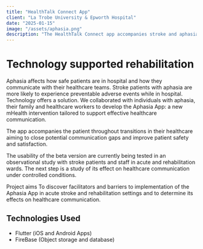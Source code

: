 ```yaml
---
title: "HealthTalk Connect App"
client: "La Trobe University & Epworth Hospital"
date: "2025-01-15"
image: "/assets/aphasia.png"
description: "The HealthTalk Connect app accompanies stroke and aphasia patients throughout transitions in their healthcare aiming to close potential communication gaps and improve patient safety and satisfaction."
---
```


# Technology supported rehabilitation

Aphasia affects how safe patients are in hospital and how they communicate with their healthcare teams. Stroke patients with aphasia are more likely to experience preventable adverse events while in hospital. Technology offers a solution. We collaborated with individuals with aphasia, their family and healthcare workers to develop the Aphasia App:  a new mHealth intervention tailored to support effective healthcare communication.

The app accompanies the patient throughout transitions in their healthcare aiming to close potential communication gaps and improve patient safety and satisfaction.

The usability of the beta version are currently being tested in an observational study with stroke patients and staff  in acute and rehabilitation wards. The next step is a  study of its effect on healthcare communication under controlled conditions.

Project aims
To discover facilitators and barriers to implementation of the Aphasia App in acute stroke and rehabilitation settings and to determine its effects on healthcare communication.

## Technologies Used

- Flutter (iOS and Android Apps)
- FireBase (Object storage and database)
